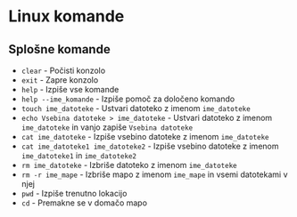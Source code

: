 # Linux komande

## Splošne komande

-   `clear` - Počisti konzolo
-   `exit` - Zapre konzolo
-   `help` - Izpiše vse komande
-   `help --ime_komande` - Izpiše pomoč za določeno komando
-   `touch ime_datoteke` - Ustvari datoteko z imenom `ime_datoteke`
-   `echo Vsebina datoteke > ime_datoteke` - Ustvari datoteko z imenom `ime_datoteke` in vanjo zapiše `Vsebina datoteke`
-   `cat ime_datoteke` - Izpiše vsebino datoteke z imenom `ime_datoteke`
-   `cat ime_datoteke1 ime_datoteke2` - Izpiše vsebino datoteke z imenom `ime_datoteke1` in `ime_datoteke2`
-   `rm ime_datoteke` - Izbriše datoteko z imenom `ime_datoteke`
-   `rm -r ime_mape` - Izbriše mapo z imenom `ime_mape` in vsemi datotekami v njej
-   `pwd` - Izpiše trenutno lokacijo
-   `cd` - Premakne se v domačo mapo